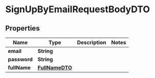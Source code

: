 

# SignUpByEmailRequestBodyDTO


## Properties

| Name | Type | Description | Notes |
|------------ | ------------- | ------------- | -------------|
|**email** | **String** |  |  |
|**password** | **String** |  |  |
|**fullName** | [**FullNameDTO**](FullNameDTO.md) |  |  |



